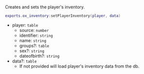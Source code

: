 Creates and sets the player's inventory.

```lua
exports.ox_inventory:setPlayerInventory(player, data)
```
* player: `table`
  * source: `number`
  * identifier: `string`
  * name: `string`
  * groups?: `table`
  * sex?: `string`
  * dateofbirth?: `string`
* data?: `table`
  * If not provided will load player's inventory data from the db.
